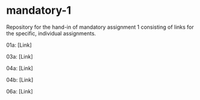 # mandatory-1
Repository for the hand-in of mandatory assignment 1 consisting of links for the specific, individual assignments.

01a: [Link]

03a: [Link]

04a: [Link]

04b: [Link]

06a: [Link]
